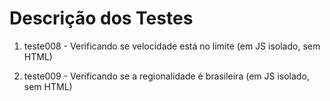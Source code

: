 # Descrição dos Testes

1. teste008 - Verificando se velocidade está no limite (em JS isolado, sem HTML)

2. teste009 - Verificando se a regionalidade é brasileira (em JS isolado, sem HTML)
